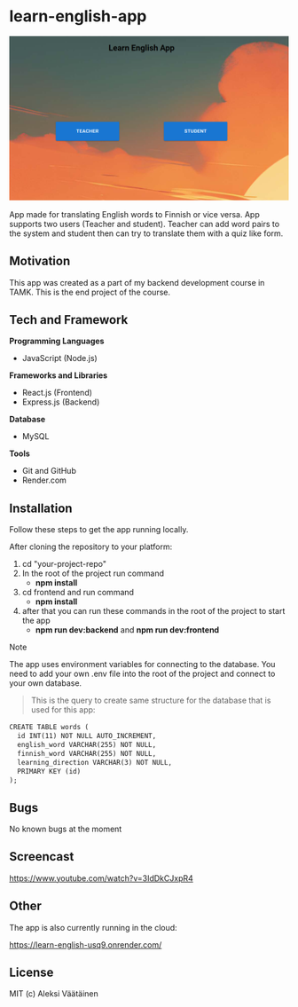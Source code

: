 # learn-english-app

![Screenshot](screenshot/readme-pic.png)

App made for translating English words to Finnish or vice versa. App supports two users (Teacher and student).
Teacher can add word pairs to the system and student then can try to translate them with a quiz like form.

## Motivation

This app was created as a part of my backend development course in TAMK. 
This is the end project of the course.

## Tech and Framework

**Programming Languages**
- JavaScript (Node.js)

**Frameworks and Libraries**
- React.js (Frontend)
- Express.js (Backend)

**Database**
- MySQL

**Tools**
- Git and GitHub
- Render.com

## Installation

Follow these steps to get the app running locally.

After cloning the repository to your platform:

1. cd "your-project-repo"
2. In the root of the project run command
    - **npm install**
3. cd frontend and run command
    - **npm install**
4. after that you can run these commands in the root of the project to start the app
    - **npm run dev:backend** and **npm run dev:frontend**

>[!NOTE]
>The app uses environment variables for connecting to the database.
>You need to add your own .env file into the root of the project and
>connect to your own database.

>This is the query to create same structure for the database that is used 
>for this app:
```
CREATE TABLE words (
  id INT(11) NOT NULL AUTO_INCREMENT,
  english_word VARCHAR(255) NOT NULL,
  finnish_word VARCHAR(255) NOT NULL,
  learning_direction VARCHAR(3) NOT NULL,
  PRIMARY KEY (id)
);
```
## Bugs

No known bugs at the moment

## Screencast

https://www.youtube.com/watch?v=3IdDkCJxpR4

## Other

The app is also currently running in the cloud:

https://learn-english-usq9.onrender.com/

## License 

MIT (c) Aleksi Väätäinen

